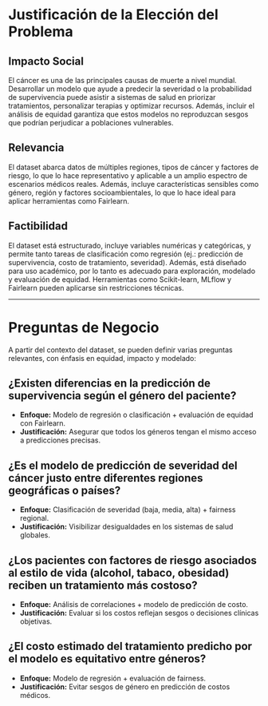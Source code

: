 # Justificación de la Elección del Problema

## Impacto Social
El cáncer es una de las principales causas de muerte a nivel mundial. Desarrollar un modelo que ayude a predecir la severidad o la probabilidad de supervivencia puede asistir a sistemas de salud en priorizar tratamientos, personalizar terapias y optimizar recursos. Además, incluir el análisis de equidad garantiza que estos modelos no reproduzcan sesgos que podrían perjudicar a poblaciones vulnerables.

## Relevancia
El dataset abarca datos de múltiples regiones, tipos de cáncer y factores de riesgo, lo que lo hace representativo y aplicable a un amplio espectro de escenarios médicos reales. Además, incluye características sensibles como género, región y factores socioambientales, lo que lo hace ideal para aplicar herramientas como Fairlearn.

## Factibilidad
El dataset está estructurado, incluye variables numéricas y categóricas, y permite tanto tareas de clasificación como regresión (ej.: predicción de supervivencia, costo de tratamiento, severidad). Además, está diseñado para uso académico, por lo tanto es adecuado para exploración, modelado y evaluación de equidad. Herramientas como Scikit-learn, MLflow y Fairlearn pueden aplicarse sin restricciones técnicas.

---

# Preguntas de Negocio

A partir del contexto del dataset, se pueden definir varias preguntas relevantes, con énfasis en equidad, impacto y modelado:

## ¿Existen diferencias en la predicción de supervivencia según el género del paciente?
- **Enfoque:** Modelo de regresión o clasificación + evaluación de equidad con Fairlearn.
- **Justificación:** Asegurar que todos los géneros tengan el mismo acceso a predicciones precisas.

## ¿Es el modelo de predicción de severidad del cáncer justo entre diferentes regiones geográficas o países?
- **Enfoque:** Clasificación de severidad (baja, media, alta) + fairness regional.
- **Justificación:** Visibilizar desigualdades en los sistemas de salud globales.

## ¿Los pacientes con factores de riesgo asociados al estilo de vida (alcohol, tabaco, obesidad) reciben un tratamiento más costoso?
- **Enfoque:** Análisis de correlaciones + modelo de predicción de costo.
- **Justificación:** Evaluar si los costos reflejan sesgos o decisiones clínicas objetivas.

## ¿El costo estimado del tratamiento predicho por el modelo es equitativo entre géneros?
- **Enfoque:** Modelo de regresión + evaluación de fairness.
- **Justificación:** Evitar sesgos de género en predicción de costos médicos.
